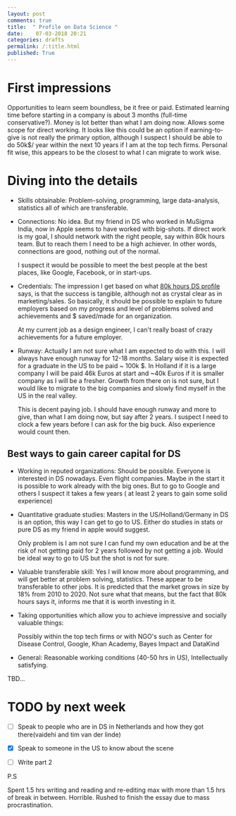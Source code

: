 ```yaml
---
layout: post
comments: true
title:  " Profile on Data Science "
date:    07-03-2018 20:21
categories: drafts
permalink: /:title.html
published: True
---
```


# First impressions

Opportunities to learn seem boundless, be it free or paid. Estimated
learning time before starting in a company is about 3 months
(full-time conservative?). Money is lot better than what I am doing
now. Allows some scope for direct working. It looks like this could be
an option if earning-to-give is not really the primary option,
although I suspect I should be able to do 50k$/ year within the next
10 years if I am at the top tech firms. Personal fit wise, this
appears to be the closest to what I can migrate to work wise.

# Diving into the details

- Skills obtainable: Problem-solving, programming, large
  data-analysis, statistics all of which are transferable.
  
- Connections: No idea. But my friend in DS who worked in MuSigma
  India, now in Apple seems to have worked with big-shots. If direct
  work is my goal, I should network with the right people, say within
  80k hours team.  But to reach them I need to be a high achiever. In
  other words, connections are good, nothing out of the normal.
  
  I suspect it would be possible to meet the best people at the best
  places, like Google, Facebook, or in start-ups. 
  
- Credentials: The impression I get based on what [80k hours DS
  profile][80k-hrs-cc] says, is that the success is tangible, although
  not as crystal clear as in marketing/sales. So basically, it should
  be possible to explain to future employers based on my progress and
  level of problems solved and achievements and $ saved/made for an
  organization. 
  
  At my current job as a design engineer, I can't really boast of
  crazy achievements for a future employer.

- Runway: Actually I am not sure what I am expected to do with this. I
  will always have enough runway for 12-18 months. Salary wise it is
  expected for a graduate in the US to be paid ~ 100k $. In Holland if
  it is a large company I will be paid 46k Euros at start and ~40k
  Euros if it is smaller company as I will be a fresher. Growth from
  there on is not sure, but I would like to migrate to the big
  companies and slowly find myself in the US in the real valley.
  
  This is decent paying job. I should have enough runway and more to
  give, than what I am doing now, but say after 2 years. I suspect I
  need to clock a few years before I can ask for the big buck. Also
  experience would count then.
  
## Best ways to gain career capital for DS

- Working in reputed organizations: Should be possible. Everyone is
  interested in DS nowadays. Even flight companies. Maybe in the start
  it is possible to work already with the big ones. But to go to
  Google and others I suspect it takes a few years ( at least 2 years
  to gain some solid experience)
					
- Quantitative graduate studies: Masters in the US/Holland/Germany in
  DS is an option, this way I can get to go to US. Either do studies
  in stats or pure DS as my friend in apple would suggest.
  
  Only problem is I am not sure I can fund my own education and be at
  the risk of not getting paid for 2 years followed by not getting a
  job. Would be ideal way to go to US but the shot is not for sure.
		
- Valuable transferable skill: Yes I will know more about programming,
  and will get better at problem solving, statistics. These
  appear to be transferable to other jobs. It is predicted that
  the market grows in size by 18% from 2010 to 2020. Not sure what
  that means, but the fact that 80k hours says it, informs me that it
  is worth investing in it.
		
- Taking opportunities which allow you to achieve impressive and
  socially valuable things:
  
  Possibly within the top tech firms or with NGO's such as Center for
  Disease Control, Google, Khan Academy, Bayes Impact and DataKind
	 
  
- General: Reasonable working conditions (40-50 hrs in US),
  Intellectually satisfying.
  
[80k-hrs-cc]: https://80000hours.org/career-reviews/data-science/#what-is-this-career-path
	  
TBD...

# TODO by next week

* [ ] Speak to people who are in DS in Netherlands and how they got
  there(vaidehi and tim van der linde)

* [x] Speak to someone in the US to know about the scene

* [ ] Write part 2


P.S

Spent 1.5 hrs writing and reading and re-editing max with more than
1.5 hrs of break in between. Horrible. Rushed to finish the essay due
to mass procrastination.

